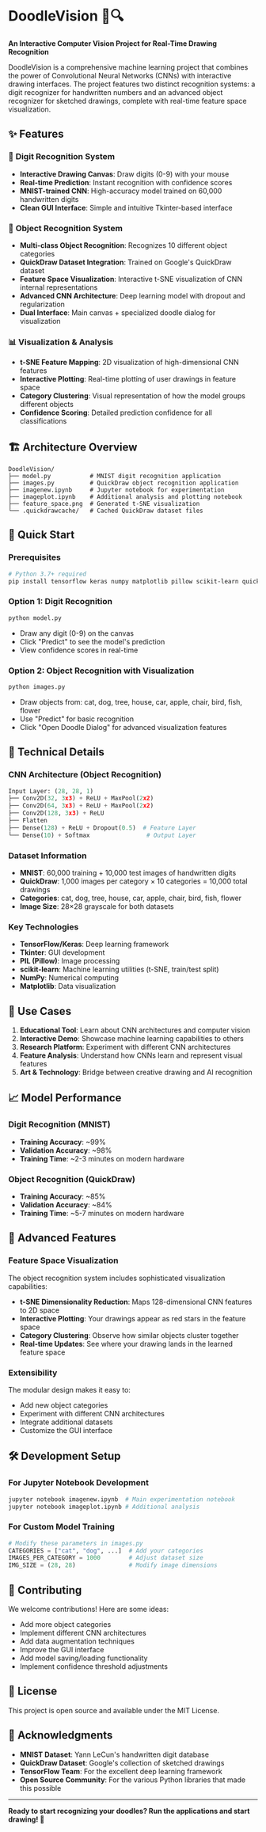 # DoodleVision 🎨🔍

**An Interactive Computer Vision Project for Real-Time Drawing Recognition**

DoodleVision is a comprehensive machine learning project that combines the power of Convolutional Neural Networks (CNNs) with interactive drawing interfaces. The project features two distinct recognition systems: a digit recognizer for handwritten numbers and an advanced object recognizer for sketched drawings, complete with real-time feature space visualization.

## ✨ Features

### 🔢 **Digit Recognition System**
- **Interactive Drawing Canvas**: Draw digits (0-9) with your mouse
- **Real-time Prediction**: Instant recognition with confidence scores
- **MNIST-trained CNN**: High-accuracy model trained on 60,000 handwritten digits
- **Clean GUI Interface**: Simple and intuitive Tkinter-based interface

### 🎨 **Object Recognition System**
- **Multi-class Object Recognition**: Recognizes 10 different object categories
- **QuickDraw Dataset Integration**: Trained on Google's QuickDraw dataset
- **Feature Space Visualization**: Interactive t-SNE visualization of CNN internal representations
- **Advanced CNN Architecture**: Deep learning model with dropout and regularization
- **Dual Interface**: Main canvas + specialized doodle dialog for visualization

### 📊 **Visualization & Analysis**
- **t-SNE Feature Mapping**: 2D visualization of high-dimensional CNN features
- **Interactive Plotting**: Real-time plotting of user drawings in feature space
- **Category Clustering**: Visual representation of how the model groups different objects
- **Confidence Scoring**: Detailed prediction confidence for all classifications

## 🏗️ **Architecture Overview**

```
DoodleVision/
├── model.py           # MNIST digit recognition application
├── images.py          # QuickDraw object recognition application  
├── imagenew.ipynb     # Jupyter notebook for experimentation
├── imageplot.ipynb    # Additional analysis and plotting notebook
├── feature_space.png  # Generated t-SNE visualization
└── .quickdrawcache/   # Cached QuickDraw dataset files
```

## 🚀 **Quick Start**

### Prerequisites
```bash
# Python 3.7+ required
pip install tensorflow keras numpy matplotlib pillow scikit-learn quickdraw tkinter
```

### **Option 1: Digit Recognition**
```bash
python model.py
```
- Draw any digit (0-9) on the canvas
- Click "Predict" to see the model's prediction
- View confidence scores in real-time

### **Option 2: Object Recognition with Visualization**
```bash
python images.py
```
- Draw objects from: cat, dog, tree, house, car, apple, chair, bird, fish, flower
- Use "Predict" for basic recognition
- Click "Open Doodle Dialog" for advanced visualization features

## 🧠 **Technical Details**

### **CNN Architecture (Object Recognition)**
```python
Input Layer: (28, 28, 1)
├── Conv2D(32, 3x3) + ReLU + MaxPool(2x2)
├── Conv2D(64, 3x3) + ReLU + MaxPool(2x2) 
├── Conv2D(128, 3x3) + ReLU
├── Flatten
├── Dense(128) + ReLU + Dropout(0.5)  # Feature Layer
└── Dense(10) + Softmax                # Output Layer
```

### **Dataset Information**
- **MNIST**: 60,000 training + 10,000 test images of handwritten digits
- **QuickDraw**: 1,000 images per category × 10 categories = 10,000 total drawings
- **Categories**: cat, dog, tree, house, car, apple, chair, bird, fish, flower
- **Image Size**: 28×28 grayscale for both datasets

### **Key Technologies**
- **TensorFlow/Keras**: Deep learning framework
- **Tkinter**: GUI development
- **PIL (Pillow)**: Image processing
- **scikit-learn**: Machine learning utilities (t-SNE, train/test split)
- **NumPy**: Numerical computing
- **Matplotlib**: Data visualization

## 🎯 **Use Cases**

1. **Educational Tool**: Learn about CNN architectures and computer vision
2. **Interactive Demo**: Showcase machine learning capabilities to others
3. **Research Platform**: Experiment with different CNN architectures
4. **Feature Analysis**: Understand how CNNs learn and represent visual features
5. **Art & Technology**: Bridge between creative drawing and AI recognition

## 📈 **Model Performance**

### Digit Recognition (MNIST)
- **Training Accuracy**: ~99%
- **Validation Accuracy**: ~98%
- **Training Time**: ~2-3 minutes on modern hardware

### Object Recognition (QuickDraw)
- **Training Accuracy**: ~85%
- **Validation Accuracy**: ~84%
- **Training Time**: ~5-7 minutes on modern hardware

## 🔧 **Advanced Features**

### Feature Space Visualization
The object recognition system includes sophisticated visualization capabilities:
- **t-SNE Dimensionality Reduction**: Maps 128-dimensional CNN features to 2D space
- **Interactive Plotting**: Your drawings appear as red stars in the feature space
- **Category Clustering**: Observe how similar objects cluster together
- **Real-time Updates**: See where your drawing lands in the learned feature space

### Extensibility
The modular design makes it easy to:
- Add new object categories
- Experiment with different CNN architectures
- Integrate additional datasets
- Customize the GUI interface

## 🛠️ **Development Setup**

### For Jupyter Notebook Development
```bash
jupyter notebook imagenew.ipynb  # Main experimentation notebook
jupyter notebook imageplot.ipynb # Additional analysis
```

### For Custom Model Training
```python
# Modify these parameters in images.py
CATEGORIES = ["cat", "dog", ...]  # Add your categories
IMAGES_PER_CATEGORY = 1000        # Adjust dataset size
IMG_SIZE = (28, 28)               # Modify image dimensions
```

## 🤝 **Contributing**

We welcome contributions! Here are some ideas:
- Add more object categories
- Implement different CNN architectures
- Add data augmentation techniques
- Improve the GUI interface
- Add model saving/loading functionality
- Implement confidence threshold adjustments

## 📝 **License**

This project is open source and available under the MIT License.

## 🙏 **Acknowledgments**

- **MNIST Dataset**: Yann LeCun's handwritten digit database
- **QuickDraw Dataset**: Google's collection of sketched drawings
- **TensorFlow Team**: For the excellent deep learning framework
- **Open Source Community**: For the various Python libraries that made this possible

---

**Ready to start recognizing your doodles? Run the applications and start drawing! 🎨** 